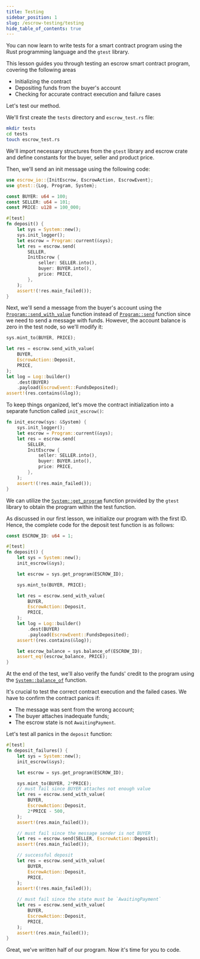 ```yaml
---
title: Testing
sidebar_position: 1
slug: /escrow-testing/testing
hide_table_of_contents: true
---
```


You can now learn to write tests for a smart contract program using the Rust programming language and the `gtest` library.

This lesson guides you through testing an escrow smart contract program, covering the following areas
- Initializing the contract
- Depositing funds from the buyer's account
- Checking for accurate contract execution and failure cases

Let's test our method.

We'll first create the `tests` directory and `escrow_test.rs` file:

```bash
mkdir tests
cd tests
touch escrow_test.rs
```

We'll import necessary structures from the `gtest` library and escrow crate and define constants for the buyer, seller and product price.

Then, we'll send an init message using the following code:

```rust title="tests/escrow_test.rs"
use escrow_io::{InitEscrow, EscrowAction, EscrowEvent};
use gtest::{Log, Program, System};

const BUYER: u64 = 100;
const SELLER: u64 = 101;
const PRICE: u128 = 100_000;

#[test]
fn deposit() {
    let sys = System::new();
    sys.init_logger();
    let escrow = Program::current(&sys);
    let res = escrow.send(
        SELLER,
        InitEscrow {
            seller: SELLER.into(),
            buyer: BUYER.into(),
            price: PRICE,
        },
    );
    assert!(!res.main_failed());
}
```

Next, we'll send a message from the buyer's account using the
[`Program::send_with_value`](https://docs.gear.rs/gtest/struct.Program.html#method.send_with_value) function instead of [`Program::send`](https://docs.gear.rs/gtest/struct.Program.html#method.send) function since we need to send a message with funds. However, the account balance is zero in the test node, so we'll modify it:

```rust title="tests/escrow_test.rs"
sys.mint_to(BUYER, PRICE);

let res = escrow.send_with_value(
    BUYER,
    EscrowAction::Deposit,
    PRICE,
);
let log = Log::builder()
    .dest(BUYER)
    .payload(EscrowEvent::FundsDeposited);
assert!(res.contains(&log));
```

To keep things organized, let's move the contract initialization into a separate function called `init_escrow()`:

```rust title="tests/escrow_test.rs"
fn init_escrow(sys: &System) {
    sys.init_logger();
    let escrow = Program::current(&sys);
    let res = escrow.send(
        SELLER,
        InitEscrow {
            seller: SELLER.into(),
            buyer: BUYER.into(),
            price: PRICE,
        },
    );
    assert!(!res.main_failed());
}
```

We can utilize the [`System::get_program`](https://docs.gear.rs/gtest/struct.System.html#method.get_program) function provided by the `gtest` library to obtain the program within the test function.

As discussed in our first lesson, we initialize our program with the first ID. Hence, the complete code for the deposit test function is as follows:

```rust title="tests/escrow_test.rs"
const ESCROW_ID: u64 = 1;

#[test]
fn deposit() {
    let sys = System::new();
    init_escrow(&sys);

    let escrow = sys.get_program(ESCROW_ID);

    sys.mint_to(BUYER, PRICE);

    let res = escrow.send_with_value(
        BUYER,
        EscrowAction::Deposit,
        PRICE,
    );
    let log = Log::builder()
        .dest(BUYER)
        .payload(EscrowEvent::FundsDeposited);
    assert!(res.contains(&log));

    let escrow_balance = sys.balance_of(ESCROW_ID);
    assert_eq!(escrow_balance, PRICE);
}
```

At the end of the test, we'll also verify the funds' credit to the program using the [`System::balance_of`](https://docs.gear.rs/gtest/struct.System.html#method.balance_of) function.

It's crucial to test the correct contract execution and the failed cases. We have to confirm the contract panics if:

- The message was sent from the wrong account;
- The buyer attaches inadequate funds;
- The escrow state is not `AwaitingPayment`.

Let's test all panics in the `deposit` function:

```rust title="tests/escrow_test.rs"
#[test]
fn deposit_failures() {
    let sys = System::new();
    init_escrow(&sys);

    let escrow = sys.get_program(ESCROW_ID);

    sys.mint_to(BUYER, 2*PRICE);
    // must fail since BUYER attaches not enough value
    let res = escrow.send_with_value(
        BUYER,
        EscrowAction::Deposit,
        2*PRICE - 500,
    );
    assert!(res.main_failed());

    // must fail since the message sender is not BUYER
    let res = escrow.send(SELLER, EscrowAction::Deposit);
    assert!(res.main_failed());

    // successful deposit
    let res = escrow.send_with_value(
        BUYER,
        EscrowAction::Deposit,
        PRICE,
    );
    assert!(!res.main_failed());

    // must fail since the state must be `AwaitingPayment`
    let res = escrow.send_with_value(
        BUYER,
        EscrowAction::Deposit,
        PRICE,
    );
    assert!(res.main_failed());
}
```

Great, we've written half of our program. Now it's time for you to code.
